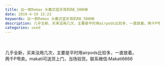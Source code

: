 ```yaml
---
title: 出一款Remax 头戴式蓝牙耳机RB_500HB
date: 2019-4-19 15:23
keywords: 出一款Remax 头戴式蓝牙耳机RB_500HB
description: 几乎全新，买来没用几次，主要是平时用airpods比较多，一直放着。两千P甩卖。makati可送货上门，当场验货。联系微信:Makati6666
categories: used
---
```

<td class="t_f" id="postmessage_3550533">

<br/>
<br/>
几乎全新，买来没用几次，主要是平时用airpods比较多，一直放着。<br/>
<img alt="" border="0" class="zoom" data-cf-modified-306e0bdb214a0ce4977f09c2-="" file="http://www.flw.ph/data/appbyme/upload/image/201904/19/UklWJYMofIT6.jpg" id="aimg_CbvPO" lazyloadthumb="1" onclick="" onmouseover="" src="http://www.flw.ph/data/appbyme/upload/image/201904/19/UklWJYMofIT6.jpg"/><br/>
两千P甩卖。makati可送货上门，当场验货。联系微信:Makati6666<br/>
</td>
